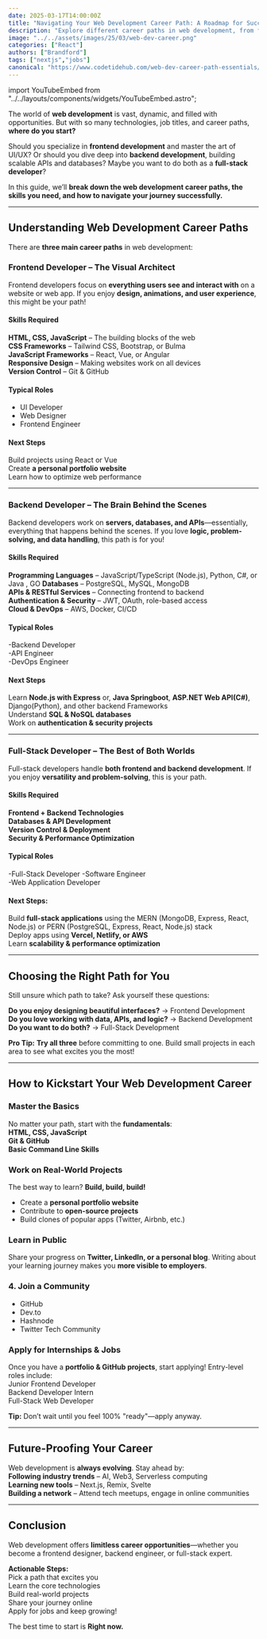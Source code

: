 ```yaml
---
date: 2025-03-17T14:00:00Z
title: "Navigating Your Web Development Career Path: A Roadmap for Success"
description: "Explore different career paths in web development, from frontend and backend to full-stack, and learn how to build a successful career in tech."
image: "../../assets/images/25/03/web-dev-career.png"
categories: ["React"]
authors: ["Brandford"]
tags: ["nextjs","jobs"]
canonical: "https://www.codetidehub.com/web-dev-career-path-essentials/"
---
```


import YouTubeEmbed from "../../layouts/components/widgets/YouTubeEmbed.astro";

The world of **web development** is vast, dynamic, and filled with opportunities. But with so many technologies, job titles, and career paths, **where do you start?**

Should you specialize in **frontend development** and master the art of UI/UX? Or should you dive deep into **backend development**, building scalable APIs and databases? Maybe you want to do both as a **full-stack developer**?

In this guide, we’ll **break down the web development career paths, the skills you need, and how to navigate your journey successfully.**

---

## Understanding Web Development Career Paths

There are **three main career paths** in web development:

### **Frontend Developer** – The Visual Architect

Frontend developers focus on **everything users see and interact with** on a website or web app. If you enjoy **design, animations, and user experience**, this might be your path!

#### Skills Required

**HTML, CSS, JavaScript** – The building blocks of the web  
**CSS Frameworks** – Tailwind CSS, Bootstrap, or Bulma  
**JavaScript Frameworks** – React, Vue, or Angular  
**Responsive Design** – Making websites work on all devices  
**Version Control** – Git & GitHub

#### Typical Roles

- UI Developer
- Web Designer
- Frontend Engineer

#### Next Steps

Build projects using React or Vue  
Create **a personal portfolio website**  
Learn how to optimize web performance

---

### **Backend Developer** – The Brain Behind the Scenes

Backend developers work on **servers, databases, and APIs**—essentially, everything that happens behind the scenes. If you love **logic, problem-solving, and data handling**, this path is for you!

#### Skills Required

**Programming Languages** – JavaScript/TypeScript (Node.js), Python, C#, or Java , GO 
**Databases** – PostgreSQL, MySQL, MongoDB  
**APIs & RESTful Services** – Connecting frontend to backend  
**Authentication & Security** – JWT, OAuth, role-based access  
**Cloud & DevOps** – AWS, Docker, CI/CD

#### Typical Roles

-Backend Developer  
-API Engineer  
-DevOps Engineer

#### Next Steps

Learn **Node.js with Express** or, **Java Springboot**, **ASP.NET Web API(C#)**, Django(Python), and other backend Frameworks  
Understand **SQL & NoSQL databases**  
Work on **authentication & security projects**

---

### **Full-Stack Developer** – The Best of Both Worlds

Full-stack developers handle **both frontend and backend development**. If you enjoy **versatility and problem-solving**, this is your path.

#### Skills Required

**Frontend + Backend Technologies**  
**Databases & API Development**  
**Version Control & Deployment**  
**Security & Performance Optimization**

#### Typical Roles 

-Full-Stack Developer
-Software Engineer  
-Web Application Developer

#### Next Steps:

Build **full-stack applications** using the MERN (MongoDB, Express, React, Node.js) or PERN (PostgreSQL, Express, React, Node.js) stack  
Deploy apps using **Vercel, Netlify, or AWS**  
Learn **scalability & performance optimization**

---

## Choosing the Right Path for You

Still unsure which path to take? Ask yourself these questions:

**Do you enjoy designing beautiful interfaces?** → Frontend Development  
**Do you love working with data, APIs, and logic?** → Backend Development  
**Do you want to do both?** → Full-Stack Development

**Pro Tip:** **Try all three** before committing to one. Build small projects in each area to see what excites you the most!

---

## How to Kickstart Your Web Development Career

### Master the Basics

No matter your path, start with the **fundamentals**:  
**HTML, CSS, JavaScript**  
**Git & GitHub**  
**Basic Command Line Skills**

### Work on Real-World Projects

The best way to learn? **Build, build, build!**

- Create a **personal portfolio website**
- Contribute to **open-source projects**
- Build clones of popular apps (Twitter, Airbnb, etc.)

### Learn in Public

Share your progress on **Twitter, LinkedIn, or a personal blog**. Writing about your learning journey makes you **more visible to employers**.

### 4. Join a Community

- GitHub
- Dev.to
- Hashnode
- Twitter Tech Community

### Apply for Internships & Jobs

Once you have a **portfolio & GitHub projects**, start applying! Entry-level roles include:  
Junior Frontend Developer  
Backend Developer Intern  
Full-Stack Web Developer

**Tip:** Don’t wait until you feel 100% "ready"—apply anyway.

---

## Future-Proofing Your Career

Web development is **always evolving**. Stay ahead by:  
 **Following industry trends** – AI, Web3, Serverless computing  
 **Learning new tools** – Next.js, Remix, Svelte  
 **Building a network** – Attend tech meetups, engage in online communities

---

## Conclusion

Web development offers **limitless career opportunities**—whether you become a frontend designer, backend engineer, or full-stack expert.

**Actionable Steps:**  
Pick a path that excites you  
Learn the core technologies  
Build real-world projects  
Share your journey online  
Apply for jobs and keep growing!

The best time to start is **Right now.**

